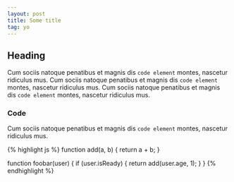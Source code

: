 ```yaml
---
layout: post
title: Some title
tag: yo
---
```


## Heading

Cum sociis natoque penatibus et magnis dis `code element` montes, nascetur ridiculus mus. Cum sociis natoque penatibus et magnis dis `code element` montes, nascetur ridiculus mus. Cum sociis natoque penatibus et magnis dis `code element` montes, nascetur ridiculus mus.

### Code

Cum sociis natoque penatibus et magnis dis `code element` montes, nascetur ridiculus mus.

{% highlight js %}
function add(a, b) {
  return a + b;
}

function foobar(user) {
  if (user.isReady) {
    return add(user.age, 1);
  }
}
{% endhighlight %}
